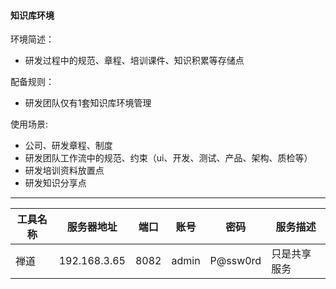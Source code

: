 #### 知识库环境

环境简述：
* 研发过程中的规范、章程、培训课件、知识积累等存储点

配备规则：
* 研发团队仅有1套知识库环境管理

使用场景:
* 公司、研发章程、制度
* 研发团队工作流中的规范、约束（ui、开发、测试、产品、架构、质检等）
* 研发培训资料放置点
* 研发知识分享点


---

|工具名称|服务器地址|端口|账号|密码|服务描述|
|-----|--------|----|---|---|------|
|禅道|192.168.3.65|8082|admin|P@ssw0rd|只是共享服务|
